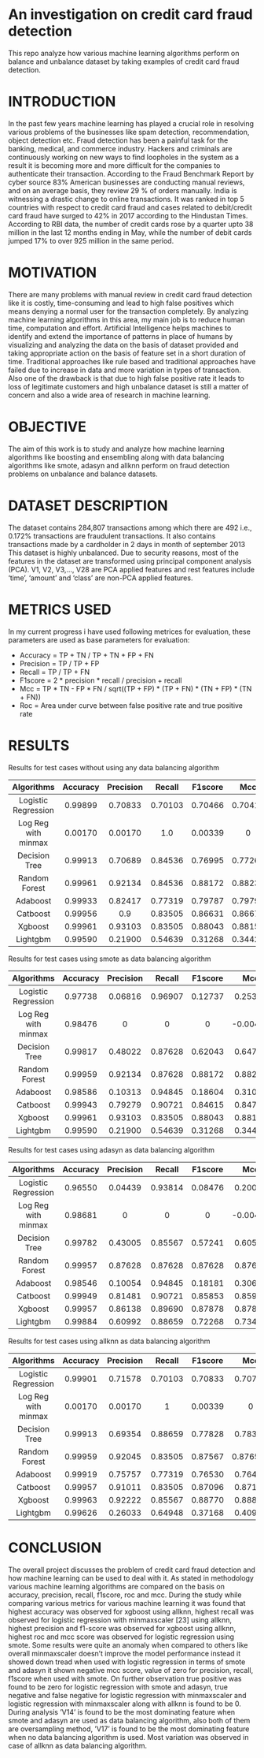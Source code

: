 # An investigation on credit card fraud detection
 This repo analyze how various machine learning algorithms perform on balance and unbalance dataset by taking examples of credit card fraud detection.
 
# INTRODUCTION
  In the past few years machine learning has played a crucial role in resolving various problems of the businesses like spam detection, recommendation, object detection etc. Fraud detection has been a painful task for the banking, medical, and commerce industry. Hackers and criminals are continuously working on new ways to find loopholes in the system as a result it is becoming more and more difficult for the companies to authenticate their transaction. According to the Fraud Benchmark Report by cyber source 83% American businesses are conducting manual reviews, and on an average basis, they review 29 % of orders manually. India is witnessing a drastic change to online transactions. It was ranked in top 5 countries with respect to credit card fraud and cases related to debit/credit card fraud have surged to 42% in 2017 according to the Hindustan Times. According to RBI data, the number of credit cards rose by a quarter upto 38 million in the last 12 months ending in May, while the number of debit cards jumped 17% to over 925 million in the same period.

# MOTIVATION
 There are many problems with manual review in credit card fraud detection like it is costly, time-consuming and lead to high false positives which means denying a normal user for the transaction completely. By analyzing machine learning algorithms in this area, my main job is to reduce human time, computation and effort. Artificial Intelligence helps machines to identify and extend the importance of patterns in place of humans by visualizing and analyzing the data on the basis of dataset provided and taking appropriate action on the basis of feature set in a short duration of time. Traditional approaches like rule based and traditional approaches have failed due to increase in data and more variation in types of transaction. Also one of the drawback is that due to high false positive rate it leads to loss of legitimate customers and high unbalance dataset is still a matter of concern and also a wide area of research in machine learning.
 
 # OBJECTIVE
 The aim of this work is to study and analyze how machine learning algorithms like
boosting and ensembling along with data balancing algorithms like smote, adasyn and
allknn perform on fraud detection problems on unbalance and balance datasets.

# DATASET DESCRIPTION
The dataset contains 284,807 transactions among which there are 492 i.e., 0.172%
transactions are fraudulent transactions. It also contains transactions made by a cardholder in 2 days in month of september 2013 This dataset is highly unbalanced. Due
to security reasons, most of the features in the dataset are transformed using principal
component analysis (PCA). V1, V2, V3,..., V28 are PCA applied features and rest features include ‘time’, ‘amount’ and ‘class’ are non-PCA applied features.

# METRICS USED
In my current progress i have used following metrices for evaluation, these parameters
are used as base parameters for evaluation:
- Accuracy = TP + TN / TP + TN + FP + FN
- Precision = TP / TP + FP
- Recall = TP / TP + FN
- F1score = 2 * precision * recall / precision + recall
- Mcc = TP * TN - FP * FN / sqrt((TP + FP) * (TP + FN) * (TN + FP) * (TN +
FN))
- Roc = Area under curve between false positive rate and true positive rate

# RESULTS

Results for test cases without using any data balancing algorithm

| Algorithms | Accuracy | Precision | Recall | F1score | Mcc | Roc  |
| :---:      | :-:       | :-:        | :-:     | :-:      | :-:  | :-:   |
|Logistic Regression|0.99899 |0.70833 |0.70103 |0.70466 |0.70417 |0.85026|
|Log Reg with minmax|0.00170 | 0.00170| 1.0 | 0.00339| 0 |0.5|
|Decision Tree|0.99913| 0.70689 |0.84536 |0.76995 |0.77261| 0.92238|
|Random Forest|0.99961 |0.92134 |0.84536 |0.88172 |0.88234| 0.92261|
|Adaboost| 0.99933 |0.82417 |0.77319| 0.79787 |0.79794 |0.88645|
|Catboost|0.99956 |0.9 |0.83505 |0.86631| 0.86670| 0.91744|
|Xgboost| 0.99961 |0.93103| 0.83505 |0.88043 |0.88154| 0.91747|
|Lightgbm|0.99590 |0.21900 |0.54639| 0.31268 |0.34426 |0.77153|


Results for test cases using smote as data balancing algorithm

| Algorithms | Accuracy | Precision | Recall | F1score | Mcc | Roc  |
| :---:      | :-:       | :-:        | :-:     | :-:      | :-:  | :-:   |
|Logistic Regression| 0.97738 |0.06816| 0.96907 |0.12737| 0.25390| 0.97323|
|Log Reg with minmax| 0.98476 |0 |0 |0 |-0.00483 |0.49322|
|Decision Tree|0.99817 |0.48022| 0.87628| 0.62043| 0.64796| 0.93733|
|Random Forest|0.99959 |0.92134| 0.87628| 0.88172| 0.88234 |0.92261|
|Adaboost| 0.98586 |0.10313 |0.94845 |0.18604 |0.31030| 0.96719|
|Catboost| 0.99943| 0.79279 |0.90721 |0.84615| 0.84780| 0.91744|
|Xgboost|  0.99961 |0.93103| 0.83505| 0.88043 |0.88154 |0.91747|
|Lightgbm| 0.99590 |0.21900 |0.54639| 0.31268 |0.34426 |0.77153|


Results for test cases using adasyn as data balancing algorithm

| Algorithms | Accuracy | Precision | Recall | F1score | Mcc | Roc  |
| :---:      | :-:       | :-:        | :-:     | :-:      | :-:  | :-:   |
Logistic Regression| 0.96550| 0.04439| 0.93814 |0.08476 |0.20004| 0.95184|
Log Reg with minmax |0.98681| 0 |0 |0 |-0.00445| 0.49424|
Decision Tree| 0.99782| 0.43005| 0.85567| 0.57241| 0.60575| 0.92686|
Random Forest |0.99957| 0.87628 |0.87628| 0.87628 |0.87607 |0.93803|
Adaboost |0.98546 |0.10054 |0.94845| 0.18181 |0.30630| 0.96699|
Catboost |0.99949 |0.81481| 0.90721| 0.85853| 0.85952| 0.95343|
Xgboost |0.99957 |0.86138| 0.89690 |0.87878 |0.87875 |0.94833|
Lightgbm |0.99884| 0.60992| 0.88659 |0.72268 |0.73484 |0.94281|


Results for test cases using allknn as data balancing algorithm

| Algorithms | Accuracy | Precision | Recall | F1score | Mcc | Roc  |
| :---:      | :-:       | :-:        | :-:     | :-:      | :-:  | :-:   |
Logistic Regression |0.99901 |0.71578| 0.70103| 0.70833| 0.70787| 0.85027|
Log Reg with minmax |0.00170 |0.00170 |1| 0.00339 |0| 0.5|
Decision Tree |0.99913| 0.69354| 0.88659 |0.77828| 0.78374| 0.942964|
Random Forest| 0.99959| 0.92045| 0.83505| 0.87567 |0.876515| 0.91746|
Adaboost |0.99919 |0.75757| 0.77319 |0.76530 |0.76494 |0.88638|
Catboost |0.99957 |0.91011 |0.83505| 0.87096 |0.87156 |0.91745|
Xgboost |0.99963 |0.92222 |0.85567 |0.88770 |0.88814 |0.92777|
Lightgbm |0.99626 |0.26033 |0.64948 |0.37168 |0.40972 |0.82316|

# CONCLUSION
The overall project discusses the problem of credit card fraud detection and how machine learning can be used to deal with it. As stated in methodology various machine learning algorithms are compared on the basis on accuracy, precision, recall, f1score, roc and mcc. During the study while comparing various metrics for various machine learning it was found that highest accuracy was observed for xgboost using allknn, highest recall was observed for logistic regression with minmaxscaler [23] using allknn, highest precision and f1-score was observed for xgboost using allknn, highest roc and mcc score was observed for logistic regression using smote. Some results were quite an anomaly when compared to others like overall minmaxscaler doesn’t improve the model performance instead it showed down tread when used with logistic regression in terms of smote and adasyn it shown negative mcc score, value of zero for precision, recall, f1score when used with smote. On further observation true positive was found to be zero for logistic regression with smote and adasyn, true negative and false negative for logistic regression with minmaxscaler and logistic regression with minmaxscaler along with allknn is found to be 0. During analysis ’V14’ is found to be the most dominating feature when smote and adasyn are used as data balancing algorithm, also both of them are oversampling method, ’V17’ is found to be the most dominating feature when no data balancing algorithm is used. Most variation was observed in case of allknn as data balancing algorithm.
